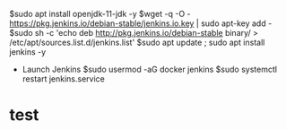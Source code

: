 $sudo apt install openjdk-11-jdk -y
$wget -q -O - https://pkg.jenkins.io/debian-stable/jenkins.io.key | sudo apt-key add -
$sudo sh -c 'echo deb http://pkg.jenkins.io/debian-stable binary/ > /etc/apt/sources.list.d/jenkins.list'
$sudo apt update ; sudo apt install jenkins -y

- Launch Jenkins
$sudo usermod -aG docker jenkins
$sudo systemctl restart jenkins.service

# test
